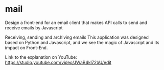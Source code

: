 # mail
Design a front-end for an email client that makes API calls to send and receive emails by Javascript



Receiving, sending and archiving emails
This application was designed based on Python and Javascript, and we see the magic of Javascript and its impact on Front-End.

Link to the explanation on YouTube:
https://studio.youtube.com/video/JWaB4kl72bU/edit
